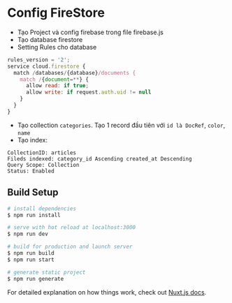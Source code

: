 # Config FireStore

- Tạo Project và config firebase trong file firebase.js
- Tạo database firestore
- Setting Rules cho database

```js
rules_version = '2';
service cloud.firestore {
  match /databases/{database}/documents {
    match /{document=**} {
      allow read: if true;
      allow write: if request.auth.uid != null
    }
  }
}
```

- Tạo collection `categories`. Tạo 1 record đầu tiên với `id là DocRef`, `color`, `name`
- Tạo index:
```
CollectionID: articles
Fileds indexed: category_id Ascending created_at Descending
Query Scope: Collection
Status: Enabled
```

## Build Setup

``` bash
# install dependencies
$ npm run install

# serve with hot reload at localhost:3000
$ npm run dev

# build for production and launch server
$ npm run build
$ npm run start

# generate static project
$ npm run generate
```

For detailed explanation on how things work, check out [Nuxt.js docs](https://nuxtjs.org).

